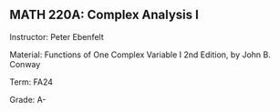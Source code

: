 ## MATH 220A: Complex Analysis I

Instructor: Peter Ebenfelt

Material: Functions of One Complex Variable I 2nd Edition, by John B. Conway

Term: FA24

Grade: A-